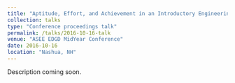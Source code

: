 ```yaml
---
title: "Aptitude, Effort, and Achievement in an Introductory Engineering Design Graphics Class"
collection: talks
type: "Conference proceedings talk"
permalink: /talks/2016-10-16-talk
venue: "ASEE EDGD MidYear Conference"
date: 2016-10-16
location: "Nashua, NH"
---
```


Description coming soon.
